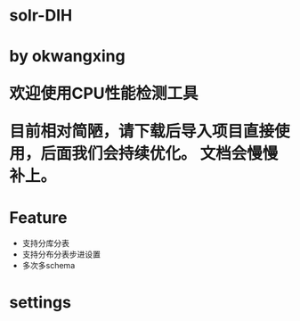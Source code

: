 <h1>solr-DIH<h1>
<p> by okwangxing</p>

欢迎使用CPU性能检测工具

目前相对简陋，请下载后导入项目直接使用，后面我们会持续优化。
文档会慢慢补上。

Feature
========
* 支持分库分表
* 支持分布分表步进设置
* 多次多schema

settings
========
